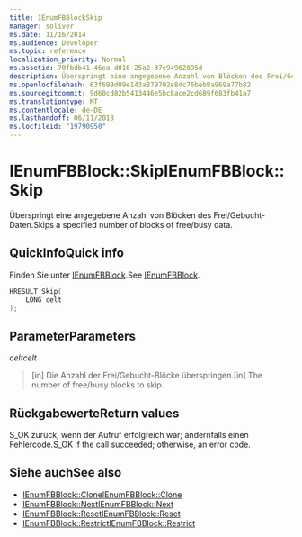 ```yaml
---
title: IEnumFBBlockSkip
manager: soliver
ms.date: 11/16/2014
ms.audience: Developer
ms.topic: reference
localization_priority: Normal
ms.assetid: 70fbdb41-46ea-d016-25a2-37e94962095d
description: Überspringt eine angegebene Anzahl von Blöcken des Frei/Gebucht-Daten.
ms.openlocfilehash: 63f699d09e143a879702e8dc76beb8a969a77b82
ms.sourcegitcommit: 9d60cd82b5413446e5bc8ace2cd689f683fb41a7
ms.translationtype: MT
ms.contentlocale: de-DE
ms.lasthandoff: 06/11/2018
ms.locfileid: "19790950"
---
```

# <a name="ienumfbblockskip"></a><span data-ttu-id="49ce9-103">IEnumFBBlock::Skip</span><span class="sxs-lookup"><span data-stu-id="49ce9-103">IEnumFBBlock::Skip</span></span>

<span data-ttu-id="49ce9-104">Überspringt eine angegebene Anzahl von Blöcken des Frei/Gebucht-Daten.</span><span class="sxs-lookup"><span data-stu-id="49ce9-104">Skips a specified number of blocks of free/busy data.</span></span>
  
## <a name="quick-info"></a><span data-ttu-id="49ce9-105">QuickInfo</span><span class="sxs-lookup"><span data-stu-id="49ce9-105">Quick info</span></span>

<span data-ttu-id="49ce9-106">Finden Sie unter [IEnumFBBlock](ienumfbblock.md).</span><span class="sxs-lookup"><span data-stu-id="49ce9-106">See [IEnumFBBlock](ienumfbblock.md).</span></span>
  
```cpp
HRESULT Skip(  
    LONG celt 
);
```

## <a name="parameters"></a><span data-ttu-id="49ce9-107">Parameter</span><span class="sxs-lookup"><span data-stu-id="49ce9-107">Parameters</span></span>

<span data-ttu-id="49ce9-108">_celt_</span><span class="sxs-lookup"><span data-stu-id="49ce9-108">_celt_</span></span>
  
>  <span data-ttu-id="49ce9-109">[in] Die Anzahl der Frei/Gebucht-Blöcke überspringen.</span><span class="sxs-lookup"><span data-stu-id="49ce9-109">[in] The number of free/busy blocks to skip.</span></span> 
    
## <a name="return-values"></a><span data-ttu-id="49ce9-110">Rückgabewerte</span><span class="sxs-lookup"><span data-stu-id="49ce9-110">Return values</span></span>

<span data-ttu-id="49ce9-111">S_OK zurück, wenn der Aufruf erfolgreich war; andernfalls einen Fehlercode.</span><span class="sxs-lookup"><span data-stu-id="49ce9-111">S_OK if the call succeeded; otherwise, an error code.</span></span>
  
## <a name="see-also"></a><span data-ttu-id="49ce9-112">Siehe auch</span><span class="sxs-lookup"><span data-stu-id="49ce9-112">See also</span></span>

- [<span data-ttu-id="49ce9-113">IEnumFBBlock::Clone</span><span class="sxs-lookup"><span data-stu-id="49ce9-113">IEnumFBBlock::Clone</span></span>](ienumfbblock-clone.md)  
- [<span data-ttu-id="49ce9-114">IEnumFBBlock::Next</span><span class="sxs-lookup"><span data-stu-id="49ce9-114">IEnumFBBlock::Next</span></span>](ienumfbblock-next.md)  
- [<span data-ttu-id="49ce9-115">IEnumFBBlock::Reset</span><span class="sxs-lookup"><span data-stu-id="49ce9-115">IEnumFBBlock::Reset</span></span>](ienumfbblock-reset.md)  
- [<span data-ttu-id="49ce9-116">IEnumFBBlock::Restrict</span><span class="sxs-lookup"><span data-stu-id="49ce9-116">IEnumFBBlock::Restrict</span></span>](ienumfbblock-restrict.md)

